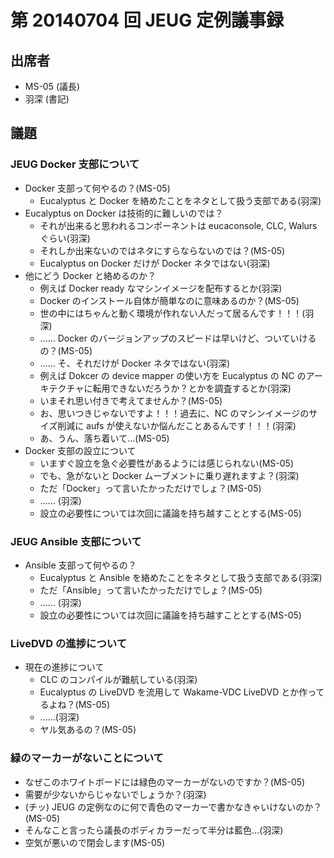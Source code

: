 # 第 20140704 回 JEUG 定例議事録

## 出席者
* MS-05 (議長)
* 羽深 (書記)

## 議題
### JEUG Docker 支部について
* Docker 支部って何やるの？(MS-05)
   * Eucalyptus と Docker を絡めたことをネタとして扱う支部である(羽深)
* Eucalyptus on Docker は技術的に難しいのでは？
   * それが出来ると思われるコンポーネントは eucaconsole, CLC, Walurs ぐらい(羽深)
   * それしか出来ないのではネタにすらならないのでは？(MS-05)
   * Eucalyptus on Docker だけが Docker ネタではない(羽深)
* 他にどう Docker と絡めるのか？
   * 例えば Docker ready なマシンイメージを配布するとか(羽深)
   * Docker のインストール自体が簡単なのに意味あるのか？(MS-05)
   * 世の中にはちゃんと動く環境が作れない人だって居るんです！！！(羽深)
   * …… Docker のバージョンアップのスピードは早いけど、ついていけるの？(MS-05)
   * …… そ、それだけが Docker ネタではない(羽深)
   * 例えば Dokcer の device mapper の使い方を Eucalyptus の NC のアーキテクチャに転用できないだろうか？とかを調査するとか(羽深)
   * いまそれ思い付きで考えてませんか？(MS-05)
   * お、思いつきじゃないですよ！！！過去に、NC のマシンイメージのサイズ削減に aufs が使えないか悩んだことあるんです！！！(羽深)
   * あ、うん、落ち着いて…(MS-05)
* Docker 支部の設立について
   * いますぐ設立を急ぐ必要性があるようには感じられない(MS-05)
   * でも、急がないと Docker ムーブメントに乗り遅れますよ？(羽深)
   * ただ「Docker」って言いたかっただけでしょ？(MS-05)
   * …… (羽深)
   * 設立の必要性については次回に議論を持ち越すこととする(MS-05)

### JEUG Ansible 支部について
* Ansible 支部って何やるの？
   * Eucalyptus と Ansible を絡めたことをネタとして扱う支部である(羽深)
   * ただ「Ansible」って言いたかっただけでしょ？(MS-05)
   * …… (羽深)
   * 設立の必要性については次回に議論を持ち越すこととする(MS-05)

### LiveDVD の進捗について
* 現在の進捗について
   * CLC のコンパイルが難航している(羽深)
   * Eucalyptus の LiveDVD を流用して Wakame-VDC LiveDVD とか作ってるよね？(MS-05)
   * ……(羽深)
   * ヤル気あるの？(MS-05)

### 緑のマーカーがないことについて
* なぜこのホワイトボードには緑色のマーカーがないのですか？(MS-05)
* 需要が少ないからじゃないでしょうか？(羽深)
* (チッ) JEUG の定例なのに何で青色のマーカーで書かなきゃいけないのか？(MS-05)
* そんなこと言ったら議長のボディカラーだって半分は藍色…(羽深)
* 空気が悪いので閉会します(MS-05)


